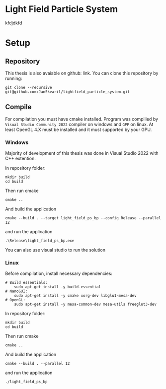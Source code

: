 # Light Field Particle System
kfdjdkfd

# Setup
## Repository
This thesis is also avaiable on github: link. You can clone this repository by running: 
``` 
git clone --recursive git@github.com:JanSkvaril/lightfield_particle_system.git
```
## Compile
For compilation you must have cmake installed. Program was compilled by `Visual Studio Community 2022` compiler on windows and `GPP` on linux. At least OpenGL 4.X must be installed and it must supported by your GPU. 

### Windows
Majority of development of this thesis was done in Visual Studio 2022 with C++ extention. 

In repository folder:
```
mkdir build
cd build
```
Then run cmake
```
cmake ..
```
And build the application
```
cmake --build . --target light_field_ps_bp --config Release --parallel 12
```
and run the application
```
.\Release\light_field_ps_bp.exe
```
You can also use visual studio to run the solution
### Linux
Before compilation, install necessary dependencies:
```
# Build essentials:
    sudo apt-get install -y build-essential
# NanoGUI:
    sudo apt-get install -y cmake xorg-dev libglu1-mesa-dev
# OpenGL:
    sudo apt-get install -y mesa-common-dev mesa-utils freeglut3-dev 
```
In repository folder:
```
mkdir build
cd build
```
Then run cmake
```
cmake ..
```
And build the application
```
cmake --build . --parallel 12
```
and run the application
```
./light_field_ps_bp 
```
